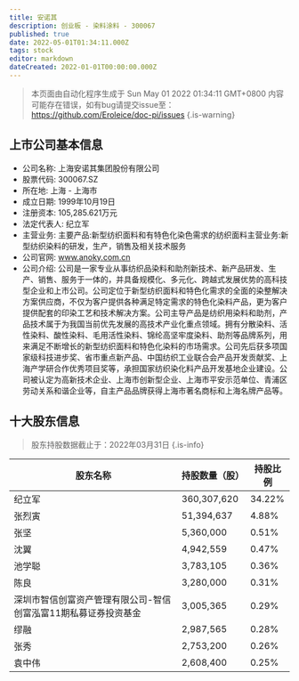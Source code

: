 ```yaml
---
title: 安诺其
description: 创业板 - 染料涂料 - 300067
published: true
date: 2022-05-01T01:34:11.000Z
tags: stock
editor: markdown
dateCreated: 2022-01-01T00:00:00.000Z
---
```


> 本页面由自动化程序生成于 Sun May 01 2022 01:34:11 GMT+0800
> 内容可能存在错误，如有bug请提交issue至：https://github.com/Eroleice/doc-pi/issues
{.is-warning}

## 上市公司基本信息
- 公司名称: 上海安诺其集团股份有限公司
- 股票代码: 300067.SZ
- 所在地: 上海 - 上海市
- 成立日期: 1999年10月19日
- 注册资本: 105,285.621万元
- 法定代表人: 纪立军
- 主营业务: 主要产品:新型纺织面料和有特色化染色需求的纺织面料主营业务:新型纺织染料的研发，生产，销售及相关技术服务
- 公司官网: www.anoky.com.cn
- 公司介绍: 公司是一家专业从事纺织品染料和助剂新技术、新产品研发、生产、销售、服务于一体的，并具备规模化、多元化、跨越式发展优势的高科技型企业和上市公司。公司定位于新型纺织面料和特色化需求的全面的染整解决方案供应商，不仅为客户提供各种满足特定需求的特色化染料产品，更为客户提供配套的印染工艺和技术解决方案。公司主导产品是纺织用染料和助剂，产品技术属于为我国当前优先发展的高技术产业化重点领域。拥有分散染料、活性染料、酸性染料、毛用活性染料、锦纶高坚牢度染料、助剂等品牌系列，用来满足不断增长的新型纺织面料和特色化染料的市场需求。公司先后获多项国家级科技进步奖、省市重点新产品、中国纺织工业联合会产品开发贡献奖、上海产学研合作优秀项目奖等，承担国家纺织染化料产品开发基地企业建设。公司被认定为高新技术企业、上海市创新型企业、上海市平安示范单位、青浦区劳动关系和谐企业等，自主产品品牌获得上海市著名商标和上海名牌产品等。


## 十大股东信息
> 股东持股数据截止于：2022年03月31日
{.is-info}

| 股东名称 | 持股数量（股） | 持股比例 |
| --- | --- | --- |
| 纪立军 | 360,307,620 | 34.22% |
| 张烈寅 | 51,394,637 | 4.88% |
| 张坚 | 5,360,000 | 0.51% |
| 沈翼 | 4,942,559 | 0.47% |
| 池学聪 | 3,783,105 | 0.36% |
| 陈良 | 3,280,000 | 0.31% |
| 深圳市智信创富资产管理有限公司-智信创富泓富11期私募证券投资基金 | 3,005,365 | 0.29% |
| 缪融 | 2,987,565 | 0.28% |
| 张秀 | 2,753,200 | 0.26% |
| 袁中伟 | 2,608,400 | 0.25% |




